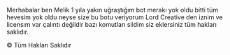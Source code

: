 Merhabalar ben Melik 1 yıla yakın uğraştığım bot merakı yok oldu bitti tüm hevesim yok oldu neyse size bu botu veriyorum Lord Creative den iznim ve licensım var çalıntı değildir bazı komutları sildim siz eklersiniz tüm hakları saklıdır.

© Tüm Hakları Saklıdır
